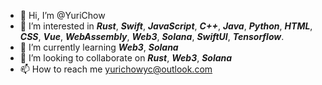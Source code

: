 - 👋 Hi, I’m @YuriChow
- 👀 I’m interested in ***Rust***, ***Swift***, ***JavaScript***, ***C++***, ***Java***, ***Python***, ***HTML***, ***CSS***, ***Vue***, ***WebAssembly***, ***Web3***, ***Solana***, ***SwiftUI***, ***Tensorflow***.
- 🌱 I’m currently learning ***Web3***, ***Solana***
- 💞️ I’m looking to collaborate on ***Rust***, ***Web3***, ***Solana***
- 📫 How to reach me yurichowyc@outlook.com

<!---
YuriChow/YuriChow is a ✨ special ✨ repository because its `README.md` (this file) appears on your GitHub profile.
You can click the Preview link to take a look at your changes.
--->
